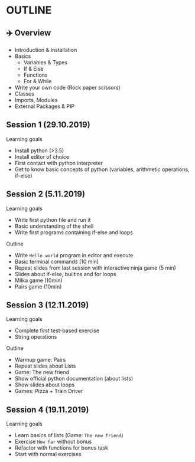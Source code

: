OUTLINE
========

## ✈️ Overview

- Introduction & Installation
- Basics
  - Variables & Types
  - If & Else
  - Functions
  - For & While
- Write your own code (Rock paper scissors)
- Classes
- Imports, Modules
- External Packages & PIP


## Session 1 (29.10.2019)

Learning goals
- Install python (>3.5)
- Install editor of choice
- First contact with python interpreter
- Get to know basic concepts of python (variables, arithmetic operations, if-else)


## Session 2 (5.11.2019)

Learning goals
- Write first python file and run it
- Basic understanding of the shell
- Write first programs containing if-else and loops

Outline
- Write `Hello world` program in editor and execute
- Basic terminal commands (10 min)
- Repeat slides from last session with interactive ninja game (5 min)
- Slides about if-else, builtins and for loops
- Milka game (10min)
- Pairs game (10min)


## Session 3 (12.11.2019)

Learning goals
- Complete first test-based exercise
- String operations

Outline
- Warmup game: Pairs
- Repeat slides about Lists
- Game: The new friend
- Show official python documentation (about lists)
- Show slides about loops
- Games: Pizza + Train Driver


## Session 4 (19.11.2019)

Learning goals
- Learn basics of lists (Game: `The new friend`)
- Exercise `How far` without bonus
- Refactor with functions for bonus task
- Start with normal exercises
